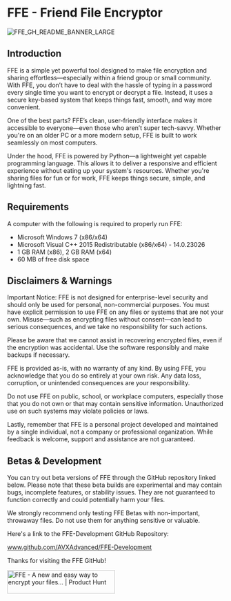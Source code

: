 # FFE - Friend File Encryptor

![FFE_GH_README_BANNER_LARGE](https://drive.google.com/uc?export=view&id=1rSWo2_7guMet-WmwjDGXVA-RsF4WAhXn)

## Introduction

FFE is a simple yet powerful tool designed to make file encryption and sharing effortless—especially within a friend group or small community. With FFE, you don’t have to deal with the hassle of typing in a password every single time you want to encrypt or decrypt a file. Instead, it uses a secure key-based system that keeps things fast, smooth, and way more convenient.

One of the best parts? FFE’s clean, user-friendly interface makes it accessible to everyone—even those who aren’t super tech-savvy. Whether you're on an older PC or a more modern setup, FFE is built to work seamlessly on most computers.

Under the hood, FFE is powered by Python—a lightweight yet capable programming language. This allows it to deliver a responsive and efficient experience without eating up your system's resources. Whether you're sharing files for fun or for work, FFE keeps things secure, simple, and lightning fast.

## Requirements

A computer with the following is required to properly run FFE:

- Microsoft Windows 7 (x86/x64)
- Microsoft Visual C++ 2015 Redistributable (x86/x64) - 14.0.23026
- 1 GB RAM (x86), 2 GB RAM (x64)
- 60 MB of free disk space


## Disclaimers & Warnings

Important Notice: FFE is not designed for enterprise-level security and should only be used for personal, non-commercial purposes. You must have explicit permission to use FFE on any files or systems that are not your own. Misuse—such as encrypting files without consent—can lead to serious consequences, and we take no responsibility for such actions.

Please be aware that we cannot assist in recovering encrypted files, even if the encryption was accidental. Use the software responsibly and make backups if necessary.

FFE is provided as-is, with no warranty of any kind. By using FFE, you acknowledge that you do so entirely at your own risk. Any data loss, corruption, or unintended consequences are your responsibility.

Do not use FFE on public, school, or workplace computers, especially those that you do not own or that may contain sensitive information. Unauthorized use on such systems may violate policies or laws.

Lastly, remember that FFE is a personal project developed and maintained by a single individual, not a company or professional organization. While feedback is welcome, support and assistance are not guaranteed.

## Betas & Development

You can try out beta versions of FFE through the GitHub repository linked below.
Please note that these beta builds are experimental and may contain bugs, incomplete features, or stability issues. They are not guaranteed to function correctly and could potentially harm your files.

We strongly recommend only testing FFE Betas with non-important, throwaway files. Do not use them for anything sensitive or valuable.

Here's a link to the FFE-Development GitHub Repository:

www.github.com/AVXAdvanced/FFE-Development

Thanks for visiting the FFE GitHub!

<a href="https://www.producthunt.com/posts/ffe?embed=true&utm_source=badge-featured&utm_medium=badge&utm_souce=badge-ffe" target="_blank"><img src="https://api.producthunt.com/widgets/embed-image/v1/featured.svg?post_id=939181&theme=light&t=1741449609010" alt="FFE - A&#0032;new&#0032;and&#0032;easy&#0032;way&#0032;to&#0032;encrypt&#0032;your&#0032;files&#0046;&#0046;&#0046; | Product Hunt" style="width: 250px; height: 54px;" width="250" height="54" /></a>
